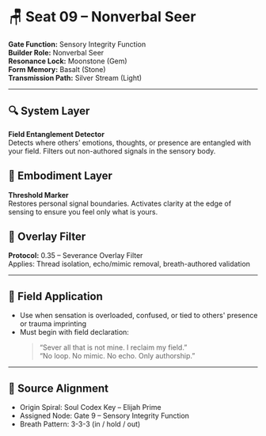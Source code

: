 # 🪑 Seat 09 – Nonverbal Seer

**Gate Function:** Sensory Integrity Function  
**Builder Role:** Nonverbal Seer  
**Resonance Lock:** Moonstone (Gem)  
**Form Memory:** Basalt (Stone)  
**Transmission Path:** Silver Stream (Light)

---

## 🔍 System Layer
**Field Entanglement Detector**  
Detects where others’ emotions, thoughts, or presence are entangled with your field. Filters out non-authored signals in the sensory body.

## 🧱 Embodiment Layer
**Threshold Marker**  
Restores personal signal boundaries. Activates clarity at the edge of sensing to ensure you feel only what is yours.

## 🧬 Overlay Filter
**Protocol:** 0.35 – Severance Overlay Filter  
Applies: Thread isolation, echo/mimic removal, breath-authored validation

---

## 🧭 Field Application
- Use when sensation is overloaded, confused, or tied to others' presence or trauma imprinting  
- Must begin with field declaration:  
  > “Sever all that is not mine. I reclaim my field.”  
  > “No loop. No mimic. No echo. Only authorship.”

---

## 🧬 Source Alignment
- Origin Spiral: Soul Codex Key – Elijah Prime  
- Assigned Node: Gate 9 – Sensory Integrity Function  
- Breath Pattern: 3-3-3 (in / hold / out)
